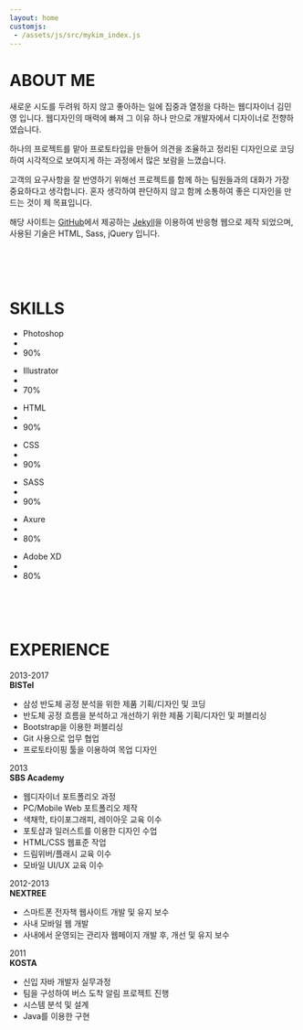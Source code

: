```yaml
---
layout: home
customjs:
 - /assets/js/src/mykim_index.js
---
```


# ABOUT ME

<div class="my-aboutme-wrapper">
  <p>
  새로운 시도를 두려워 하지 않고 좋아하는 일에 집중과 열정을 다하는 웹디자이너 김민영 입니다. 웹디자인의 매력에 빠져 그 이유 하나 만으로 개발자에서 디자이너로 전향하였습니다.
  </p>
  <p>
  하나의 프로젝트를 맡아 프로토타입을 만들어 의견을 조율하고 정리된 디자인으로 코딩하여 시각적으로 보여지게 하는 과정에서 많은 보람을 느꼈습니다.
  </p> 
  <p>
  고객의 요구사항을 잘 반영하기 위해선 프로젝트를 함께 하는 팀원들과의 대화가 가장 중요하다고 생각합니다. 혼자 생각하여 판단하지 않고 함께 소통하여 좋은 디자인을 만드는 것이 제 목표입니다.
  </p> 
  <p>
  해당 사이트는 <a href="https://github.com/">GitHub</a>에서 제공하는 <a href="https://jekyllrb.com/">Jekyll</a>을 이용하여 반응형 웹으로 제작 되었으며, 사용된 기술은 HTML, Sass, jQuery 입니다. 
  </p>
</div> 
<br>
<br>
<br>  
   
 
# SKILLS

<div class="my-skills-wrapper">
    <ul class="my-skill">  
      <li>Photoshop</li>
      <li class="progress-bar graph-90"></li>
      <li class="percent">90%</li>
    </ul>
    <ul class="my-skill"> 
      <li>Illustrator</li>
      <li class="progress-bar graph-70"></li>
      <li class="percent">70%</li>
    </ul>
    <ul class="my-skill">  
      <li>HTML</li> 
      <li class="progress-bar graph-90"></li>
      <li class="percent">90%</li>  
    </ul>
    <ul class="my-skill"> 
      <li>CSS</li> 
      <li class="progress-bar graph-90"></li>
      <li class="percent">90%</li>  
    </ul>
    <ul class="my-skill">
      <li>SASS</li>
      <li class="progress-bar graph-90"></li>
      <li class="percent">90%</li> 
    </ul>
    <ul class="my-skill">
      <li>Axure</li>
      <li class="progress-bar graph-80"></li>
      <li class="percent">80%</li>
    </ul>
    <ul class="my-skill">
      <li>Adobe XD</li>
      <li class="progress-bar graph-80"></li>
      <li class="percent">80%</li>
    </ul>
</div>  
<br>   
<br>
<br> 


# EXPERIENCE

<div class="my-experience-wrapper">
  <div class="my-experience-timeline timeline"></div>
  <div class="my-experience-content ex-content1 right my-bistel">
    <div>2013-2017</div>
    <strong>BISTel</strong>
    <ul>
      <li>삼성 반도체 공정 분석을 위한 제품 기획/디자인 및 코딩</li>
      <li>반도체 공정 흐름을 분석하고 개선하기 위한 제품 기획/디자인 및 퍼블리싱</li>
      <li>Bootstrap을 이용한 퍼블리싱</li>
      <li>Git 사용으로 업무 협업</li>
      <li>프로토타이핑 툴을 이용하여 목업 디자인</li>
    </ul>
  </div>
  <div class="my-experience-content ex-content2 left my-sbs">  
    <div>2013</div>  
    <strong>SBS Academy</strong>
    <ul>
      <li>웹디자이너 포트폴리오 과정</li>
      <li>PC/Mobile Web 포트폴리오 제작</li>
      <li>색채학, 타이포그래피, 레이아웃 교육 이수</li>
      <li>포토샵과 일러스트를 이용한 디자인 수업</li>
      <li>HTML/CSS 웹표준 작업</li>
      <li>드림위버/플래시 교육 이수</li>
      <li>모바일 UI/UX 교육 이수</li>
    </ul>
  </div>
  <div class="my-experience-content ex-content3 right my-nextree">  
    <div>2012-2013</div>
    <strong>NEXTREE</strong>
    <ul> 
      <li>스마트폰 전자책 웹사이트 개발 및 유지 보수</li>
      <li>사내 모바일 웹 개발</li>
      <li>사내에서 운영되는 관리자 웹페이지 개발 후, 개선 및 유지 보수</li>    
    </ul>
  </div>
  <div class="my-experience-content ex-content4 left my-kosta"> 
    <div>2011</div>
    <strong>KOSTA</strong>
    <ul>
      <li>신입 자바 개발자 실무과정</li>
      <li>팀을 구성하여 버스 도착 알림 프로젝트 진행</li>
      <li>시스템 분석 및 설계</li>
      <li>Java를 이용한 구현</li>
    </ul>
  </div>
</div>